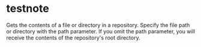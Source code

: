# testnote

Gets the contents of a file or directory in a repository. Specify the file path or directory with the path parameter. If you omit the path parameter, you will receive the contents of the repository's root directory.






































